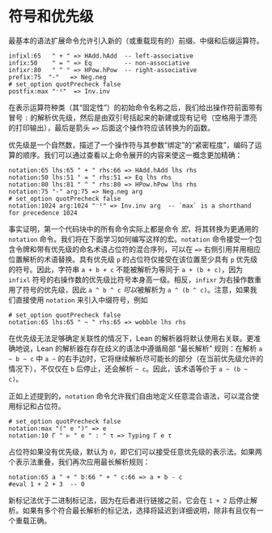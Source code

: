 # 符号和优先级

最基本的语法扩展命令允许引入新的（或重载现有的）前缀、中缀和后缀运算符。

```lean
infixl:65   " + " => HAdd.hAdd  -- left-associative
infix:50    " = " => Eq         -- non-associative
infixr:80   " ^ " => HPow.hPow  -- right-associative
prefix:75  "-"   => Neg.neg
# set_option quotPrecheck false
postfix:max "⁻¹"  => Inv.inv
```

在表示运算符种类（其“固定性”）的初始命令名称之后，我们给出操作符前面带有冒号 `:` 的解析优先级，然后是由双引号括起来的新建或现有记号（空格用于漂亮的打印输出），最后是箭头 `=>` 后面这个操作符应该转换为的函数。

优先级是一个自然数，描述了一个操作符与其参数“绑定”的“紧密程度”，编码了运算的顺序。我们可以通过查看以上命令展开的内容来使这一概念更加精确：

```lean
notation:65 lhs:65 " + " rhs:66 => HAdd.hAdd lhs rhs
notation:50 lhs:51 " = " rhs:51 => Eq lhs rhs
notation:80 lhs:81 " ^ " rhs:80 => HPow.hPow lhs rhs
notation:75 "-" arg:75 => Neg.neg arg
# set_option quotPrecheck false
notation:1024 arg:1024 "⁻¹" => Inv.inv arg  -- `max` is a shorthand for precedence 1024
```

事实证明，第一个代码块中的所有命令实际上都是命令 *宏*，将其转换为更通用的 `notation` 命令。我们将在下面学习如何编写这样的宏。`notation` 命令接受一个包含令牌和带有优先级的命名术语占位符的混合序列，可以在 `=>` 右侧引用并用相应位置解析的术语替换。具有优先级 `p` 的占位符仅接受在该位置至少具有 `p` 优先级的符号。因此，字符串 `a + b + c` 不能被解析为等同于 `a + (b + c)`，因为 `infixl` 符号的右操作数的优先级比符号本身高一级。相反，`infixr` 为右操作数重用了符号的优先级，因此 `a ^ b ^ c` *可以*被解析为 `a ^ (b ^ c)`。注意，如果我们直接使用 `notation` 来引入中缀符号，例如

```lean
# set_option quotPrecheck false
notation:65 lhs:65 " ~ " rhs:65 => wobble lhs rhs
```

在优先级无法足够确定关联性的情况下，Lean 的解析器将默认使用右关联。更准确地说，Lean 的解析器在存在歧义的语法中遵循局部 “最长解析” 规则：在解析 `a ~ b ~ c` 中 `a ~` 的右手边时，它将继续解析尽可能长的部分（在当前优先级允许的情况下），不仅仅在 `b` 后停止，还会解析 `~ c`。因此，该术语等价于 `a ~ (b ~ c)`。

正如上述提到的，`notation` 命令允许我们自由地定义任意混合语法，可以混合使用标记和占位符。

```lean
# set_option quotPrecheck false
notation:max "(" e ")" => e
notation:10 Γ " ⊢ " e " : " τ => Typing Γ e τ
```

占位符如果没有优先级，默认为 `0`，即它们可以接受任意优先级的表示法。如果两个表示法重叠，我们再次应用最长解析规则：

```lean
notation:65 a " + " b:66 " + " c:66 => a + b - c
#eval 1 + 2 + 3  -- 0
```

新标记法优于二进制标记法，因为在后者进行链接之前，它会在 `1 + 2` 后停止解析。如果有多个符合最长解析的标记法，选择将延迟到详细说明，除非有且仅有一个重载正确。